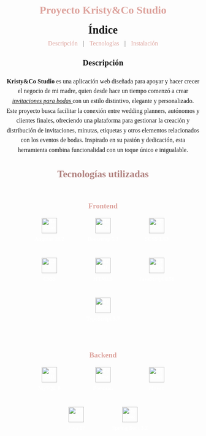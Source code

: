 <h1 style="color: #dda39d; font-family: 'Sophia Morgant', serif; text-align: center;">Proyecto Kristy&Co Studio</h1>

<div style="text-align: center; margin-bottom: 20px;">
    <h2 style="font-family: 'Sophia Morgant', serif; font-size: 1.8rem; margin: 0;">Índice</h2>
    <p style="font-family: 'Raleway', serif; color: #707070; font-size: 1rem; margin: 10px 0;">
        <a href="#descripcion" style="color: #dda39d; text-decoration: none; padding: 0 10px;">Descripción</a> |
        <a href="#tecnologias" style="color: #dda39d; text-decoration: none; padding: 0 10px;">Tecnologías</a> |
        <a href="#instalacion" style="color: #dda39d; text-decoration: none; padding: 0 10px;">Instalación</a>
    </p>
</div>

<h2 id="descripcion" style="font-family: 'Sophia Morgant', serif;  text-align: center;">Descripción</h2>
<h3 style="font-family: 'Raleway', serif; font-size: medium; font-weight: normal; line-height: 1.6; text-align: center;">
    <span style="font-weight: bold;">
        Kristy&Co Studio
    </span>
    es una aplicación web diseñada para apoyar y hacer crecer el negocio de mi madre, 
    quien desde hace un tiempo comenzó a crear 
    <span style="font-style: italic; text-decoration-line: underline;">
        invitaciones para bodas
    </span> 
    con un estilo distintivo, elegante y personalizado. Este proyecto busca facilitar
    la conexión entre wedding planners, autónomos y clientes finales, ofreciendo
    una plataforma para gestionar la creación y distribución de invitaciones, minutas,
    etiquetas y otros elementos relacionados con los eventos de bodas. Inspirado en
    su pasión y dedicación, esta herramienta combina funcionalidad con un
    toque único e inigualable.
</h3>

<h3 style="font-family: 'Raleway', serif; font-weight: 600; color: #b0817e; text-align: center; font-size: 1.6rem; margin-bottom: 30px;">
    Tecnologías utilizadas
</h3>

<div style="display: flex; flex-direction: column; align-items: center; gap: 48px; font-family: 'Raleway', serif; color: white;">
    <div style="text-align: center;">
        <h4 style="color: #dda39d; font-weight: 600; font-size: 1.2rem; margin-bottom: 20px;">Frontend</h4>
        <div style="display: flex; flex-wrap: wrap; justify-content: center; gap: 40px;
            font-family: Chopin, serif; font-weight: bold;">
            <div style="display: flex; flex-direction: column; align-items: center; width: 100px;">
                <img src="https://raw.githubusercontent.com/Daniel0611CN/skill-icons/refs/heads/main/assets/angular-dark.svg" alt="Angular" height="40" />
                <span style="margin-top: 8px;">Angular 19.2</span>
            </div>
            <div style="display: flex; flex-direction: column; align-items: center; width: 100px;">
                <img src="https://skillicons.dev/icons?i=bootstrap" alt="Bootstrap" height="40" />
                <span style="margin-top: 8px;">Bootstrap 5.3</span>
            </div>
            <div style="display: flex; flex-direction: column; align-items: center; width: 100px;">
                <img src="https://skillicons.dev/icons?i=sass" alt="SCSS" height="40" />
                <span style="margin-top: 8px;">SCSS 1.63</span>
            </div>
            <div style="display: flex; flex-direction: column; align-items: center; width: 100px;">
                <img src="https://skillicons.dev/icons?i=css" alt="CSS" height="40" />
                <span style="margin-top: 8px;">CSS3</span>
            </div>
            <div style="display: flex; flex-direction: column; align-items: center; width: 100px;">
                <img src="https://skillicons.dev/icons?i=html" alt="HTML" height="40" />
                <span style="margin-top: 8px;">HTML5</span>
            </div>
            <div style="display: flex; flex-direction: column; align-items: center; width: 100px;">
                <img src="https://skillicons.dev/icons?i=javascript" alt="JavaScript" height="40" />
                <span style="margin-top: 8px;">JavaScript ES6</span>
            </div>
            <div style="display: flex; flex-direction: column; align-items: center; width: 100px;">
                <img src="https://skillicons.dev/icons?i=typescript" alt="TypeScript" height="40" />
                <span style="margin-top: 8px;">TypeScript 5.7</span>
            </div>
        </div>
    </div>
    <div style="text-align: center;">
        <h4 style="color: #dda39d; font-weight: 600; font-size: 1.2rem; margin-bottom: 20px;">Backend</h4>
        <div style="display: flex; flex-wrap: wrap; justify-content: center; gap: 40px; 
            font-family: Chopin, serif; font-weight: bold;">
            <div style="display: flex; flex-direction: column; align-items: center; width: 100px;">
                <img src="https://skillicons.dev/icons?i=mysql" alt="MySQL" height="40" />
                <span style="margin-top: 8px;">MySQL 8</span>
            </div>
            <div style="display: flex; flex-direction: column; align-items: center; width: 100px;">
                <img src="https://skillicons.dev/icons?i=postman" alt="Postman" height="40" />
                <span style="margin-top: 8px;">Postman</span>
            </div>
            <div style="display: flex; flex-direction: column; align-items: center; width: 100px;">
                <img src="https://skillicons.dev/icons?i=maven" alt="Maven" height="40" />
                <span style="margin-top: 8px;">Maven</span>
            </div>
            <div style="display: flex; flex-direction: column; align-items: center; width: 100px;">
                <img src="https://skillicons.dev/icons?i=java" alt="Java" height="40" />
                <span style="margin-top: 8px;">Java 17</span>
            </div>
            <div style="display: flex; flex-direction: column; align-items: center; width: 100px;">
                <img src="https://skillicons.dev/icons?i=spring" alt="Spring Boot" height="40" />
                <span style="margin-top: 8px;">Spring Boot 3.2</span>
            </div>
        </div>
    </div>

</div>
